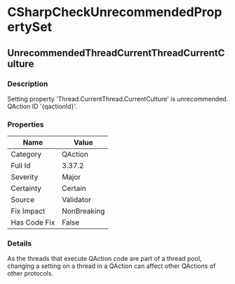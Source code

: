 ﻿---  
uid: Validator_3_37_2  
---

# CSharpCheckUnrecommendedPropertySet

## UnrecommendedThreadCurrentThreadCurrentCulture

### Description

Setting property 'Thread.CurrentThread.CurrentCulture' is unrecommended. QAction ID '{qactionId}'.

### Properties

| Name         | Value       |
| ------------ | ----------- |
| Category     | QAction     |
| Full Id      | 3.37.2      |
| Severity     | Major       |
| Certainty    | Certain     |
| Source       | Validator   |
| Fix Impact   | NonBreaking |
| Has Code Fix | False       |

### Details

As the threads that execute QAction code are part of a thread pool, changing a setting on a thread in a QAction can affect other QActions of other protocols.
